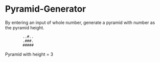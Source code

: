 # Pyramid-Generator
By entering an input of whole number, generate a pyramid with number as the pyramid height.
            
            
            ..#..
            .###.  
            #####
            
Pyramid with height = 3
